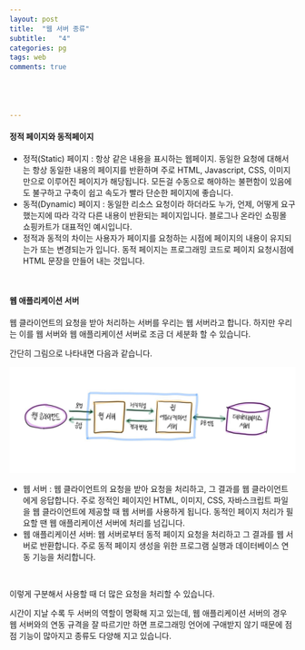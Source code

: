 ```yaml
---
layout: post
title:  "웹 서버 종류"
subtitle:   "4"
categories: pg
tags: web
comments: true




---
```


#### 정적 페이지와 동적페이지

- 정적(Static) 페이지 : 항상 같은 내용을 표시하는 웹페이지. 동일한 요청에 대해서는 항상 동일한 내용의 페이지를 반환하며 주로 HTML, Javascript, CSS, 이미지만으로 이루어진 페이지가 해당됩니다. 모든걸 수동으로 해야하는 불편함이 있음에도 불구하고 구축이 쉽고 속도가 빨라 단순한 페이지에 좋습니다. 
- 동적(Dynamic) 페이지 : 동일한 리소스 요청이라 하더라도 누가, 언제, 어떻게 요구했는지에 따라 각각 다른 내용이 반환되는 페이지입니다. 블로그나 온라인 쇼핑몰 쇼핑카트가 대표적인 예시입니다.
- 정적과 동적의 차이는 사용자가 페이지를 요청하는 시점에 페이지의 내용이 유지되는가 또는 변경되는가 입니다. 동적 페이지는 프로그래밍 코드로 페이지 요청시점에 HTML 문장을 만들어 내는 것입니다.

<br/>

#### 웹 애플리케이션 서버

웹 클라이언트의 요청을 받아 처리하는 서버를 우리는 웹 서버라고 합니다. 하지만 우리는 이를 웹 서버와 웹 애플리케이션 서버로 조금 더 세분화 할 수 있습니다. 

간단히 그림으로 나타내면 다음과 같습니다.

![image](/assets/img/server.jpg)



- 웹 서버 : 웹 클라이언트의 요청을 받아 요청을 처리하고, 그 결과를 웹 클라이언트에게 응답합니다. 주로 정적인 페이지인 HTML, 이미지, CSS, 자바스크립트 파일을 웹 클라이언트에 제공할 때 웹 서버를 사용하게 됩니다. 동적인 페이지 처리가 필요할 땐 웹 애플리케이션 서버에 처리를 넘깁니다. 
- 웹 애플리케이션 서버: 웹 서버로부터 동적 페이지 요청을 처리하고 그 결과를 웹 서버로 반환합니다. 주로 동적 페이지 생성을 위한 프로그램 실행과 데이터베이스 연동 기능을 처리합니다.

<br/>

이렇게 구분해서 사용할 때 더 많은 요청을 처리할 수 있습니다. 

시간이 지날 수록 두 서버의 역할이 명확해 지고 있는데, 웹 애플리케이션 서버의 경우 웹 서버와의 연동 규격을 잘 따르기만 하면 프로그래밍 언어에 구애받지 않기 때문에 점점 기능이 많아지고 종류도 다양해 지고 있습니다.